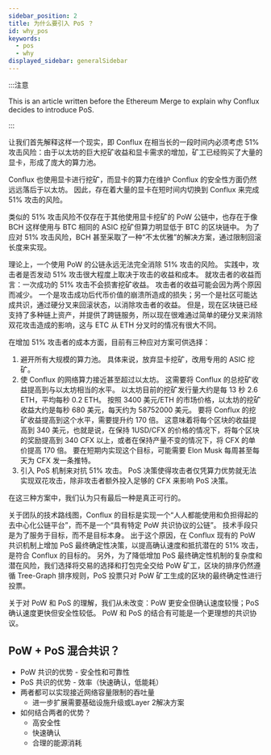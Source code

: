 ```yaml
---
sidebar_position: 2
title: 为什么要引入 PoS ？
id: why_pos
keywords:
  - pos
  - why
displayed_sidebar: generalSidebar
---
```


:::注意

This is an article written before the Ethereum Merge to explain why Conflux decides to introduce PoS.

:::

让我们首先解释这样一个现实，即 Conflux 在相当长的一段时间内必须考虑 51% 攻击风险：由于以太坊的巨大挖矿收益和显卡需求的增加，矿工已经购买了大量的显卡，形成了庞大的算力池。

Conflux 也使用显卡进行挖矿，而显卡的算力在维护 Conflux 的安全性方面仍然远远落后于以太坊。 因此，存在着大量的显卡在短时间内切换到 Conflux 来完成 51% 攻击的风险。

类似的 51% 攻击风险不仅存在于其他使用显卡挖矿的 PoW 公链中，也存在于像 BCH 这样使用与 BTC 相同的 ASIC 挖矿但算力明显低于 BTC 的区块链中。 为了应对 51% 攻击风险，BCH 甚至采取了一种“不太优雅”的解决方案，通过限制回滚长度来实现。

理论上，一个使用 PoW 的公链永远无法完全消除 51% 攻击的风险。 实践中，攻击者是否发动 51% 攻击很大程度上取决于攻击的收益和成本。 就攻击者的收益而言：一次成功的 51% 攻击不会损害挖矿收益。 攻击者的收益可能会因为两个原因而减少。 一个是攻击成功后代币价值的崩溃所造成的损失；另一个是社区可能达成共识，通过硬分叉来回滚状态，以消除攻击者的收益。 但是，现在区块链已经支持了多种链上资产，并提供了跨链服务，所以现在很难通过简单的硬分叉来消除双花攻击造成的影响，这与 ETC 从 ETH 分叉时的情况有很大不同。

在增加 51% 攻击者的成本方面，目前有三种应对方案可供选择：

1. 避开所有大规模的算力池。 具体来说，放弃显卡挖矿，改用专用的 ASIC 挖矿。
2. 使 Conflux 的网络算力接近甚至超过以太坊。 这需要将 Conflux 的总挖矿收益提高到与以太坊相当的水平。 以太坊目前的挖矿发行量大约是每 13 秒 2.6 ETH，平均每秒 0.2 ETH。 按照 3400 美元/ETH 的市场价格，以太坊的挖矿收益大约是每秒 680 美元，每天约为 58752000 美元。 要将 Conflux 的挖矿收益提高到这个水平，需要提升约 170 倍。 这意味着将每个区块的收益提高到 340 美元，也就是说，在保持 1USD/CFX 的价格的情况下，将每个区块的奖励提高到 340 CFX 以上，或者在保持产量不变的情况下，将 CFX 的单价提高 170 倍。 要在短期内实现这个目标，可能需要 Elon Musk 每周甚至每天为 CFX 发一条推特。
3. 引入 PoS 机制来对抗 51% 攻击。 PoS 决策使得攻击者仅凭算力优势就无法实现双花攻击，除非攻击者额外投入足够的 CFX 来影响 PoS 决策。

在这三种方案中，我们认为只有最后一种是真正可行的。

关于团队的技术路线图，Conflux 的目标是实现一个“人人都能使用和负担得起的去中心化公链平台”，而不是一个“具有特定 PoW 共识协议的公链”。 技术手段只是为了服务于目标，而不是目标本身。 出于这个原因，在 Conflux 现有的 PoW 共识机制上增加 PoS 最终确定性决策，以提高确认速度和抵抗潜在的 51% 攻击，是符合 Conflux 的目标的。 另外，为了降低增加 PoS 最终确定性机制的复杂度和潜在风险，我们选择将交易的选择和打包完全交给 PoW 矿工，区块的排序仍然遵循 Tree-Graph 排序规则，PoS 投票只对 PoW 矿工生成的区块的最终确定性进行投票。

关于对 PoW 和 PoS 的理解，我们从未改变：PoW 更安全但确认速度较慢；PoS 确认速度更快但安全性较低。 PoW 和 PoS 的结合有可能是一个更理想的共识协议。

## PoW + PoS 混合共识？

- PoW 共识的优势 - 安全性和可靠性
- PoS 共识的优势 - 效率（快速确认，低能耗）
- 两者都可以实现接近网络容量限制的吞吐量
  - 进一步扩展需要基础设施升级或Layer 2解决方案
- 如何结合两者的优势？
  - 高安全性
  - 快速确认
  - 合理的能源消耗
